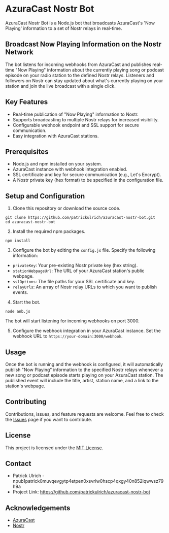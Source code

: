 # AzuraCast Nostr Bot

AzuraCast Nostr Bot is a Node.js bot that broadcasts AzuraCast's 'Now Playing' information to a set of Nostr relays in real-time.

## Broadcast Now Playing Information on the Nostr Network

The bot listens for incoming webhooks from AzuraCast and publishes real-time "Now Playing" information about the currently playing song or podcast episode on your radio station to the defined Nostr relays. Listeners and followers on Nostr can stay updated about what's currently playing on your station and join the live broadcast with a single click.

## Key Features

- Real-time publication of "Now Playing" information to Nostr.
- Supports broadcasting to multiple Nostr relays for increased visibility.
- Configurable webhook endpoint and SSL support for secure communication.
- Easy integration with AzuraCast stations.

## Prerequisites

- Node.js and npm installed on your system.
- AzuraCast instance with webhook integration enabled.
- SSL certificate and key for secure communication (e.g., Let's Encrypt).
- A Nostr private key (hex format) to be specified in the configuration file.

## Setup and Configuration

1. Clone this repository or download the source code.

```
git clone https://github.com/patrickulrich/azuracast-nostr-bot.git
cd azuracast-nostr-bot
```

2. Install the required npm packages.

```
npm install
```

3. Configure the bot by editing the `config.js` file. Specify the following information:

- `privateKey`: Your pre-existing Nostr private key (hex string).
- `stationWebpageUrl`: The URL of your AzuraCast station's public webpage.
- `sslOptions`: The file paths for your SSL certificate and key.
- `relayUrls`: An array of Nostr relay URLs to which you want to publish events.

4. Start the bot.

```
node anb.js
```

The bot will start listening for incoming webhooks on port 3000.

5. Configure the webhook integration in your AzuraCast instance. Set the webhook URL to `https://your-domain:3000/webhook`.

## Usage

Once the bot is running and the webhook is configured, it will automatically publish "Now Playing" information to the specified Nostr relays whenever a new song or podcast episode starts playing on your AzuraCast station. The published event will include the title, artist, station name, and a link to the station's webpage.

## Contributing

Contributions, issues, and feature requests are welcome. Feel free to check the [Issues](https://github.com/patrickulrich/azuracast-nostr-bot/issues) page if you want to contribute.

## License

This project is licensed under the [MIT License](LICENSE).

## Contact

- Patrick Ulrich - npub1patrlck0muvqevgytp4etpen0xsvrlw0hscp4qxgy40n852lqwwsz79h9a
- Project Link: https://github.com/patrickulrich/azuracast-nostr-bot

## Acknowledgements

- [AzuraCast](https://www.azuracast.com/)
- [Nostr](https://github.com/fiatjaf/nostr)
